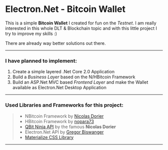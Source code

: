 # Electron.Net - Bitcoin Wallet
This is a simple **Bitcoin Wallet** I created for fun on the _Testnet_.  I am really interested in this whole DLT & Blockchain topic and with this little project I try to improve my skills :)

There are already way better solutions out there. 

---
### I have planned to implement:

1. Create a simple layered .Net Core 2.0 Application
2. Build a _Business Layer_ based on the N/HBitcoin Framework
3. Build an ASP.Net MVC based _Frontend Layer_ and make the Wallet available as Electron.Net Desktop Application

---
### Used Libraries and Frameworks for this project:

> * NBitcoin Framework by [Nicolas Dorier](https://github.com/MetacoSA/NBitcoin)
> * HBitcoin Framework by [nopara73](https://github.com/nopara73/HBitcoin)
> * [QBit Ninja API](https://qbitninja.docs.apiary.io) by the famous **Nicolas Dorier**
> * Electron.Net API by [Gregor Biswanger](https://github.com/ElectronNET)
> * [Materialize CSS Library](https://materializecss.com/)

---